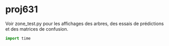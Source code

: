 # proj631

Voir zone_test.py pour les affichages des arbres, des essais de prédictions et des matrices de confusion.

```python
import time
```